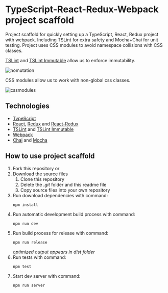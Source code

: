 # TypeScript-React-Redux-Webpack project scaffold
Project scaffold for quickly setting up a TypeScript, React, Redux project with webpack. Including TSLint for extra safety and Mocha+Chai for unit testing. Project uses CSS modules to avoid namespace collisions with CSS classes.

[TSLint](https://palantir.github.io/tslint/)
and
[TSLint Immutable](https://github.com/jonaskello/tslint-immutable)
allow us to enforce immutability.

![nomutation](https://user-images.githubusercontent.com/38290734/50814886-76d18c80-131b-11e9-82f9-6a037bd5e39a.gif)

CSS modules allow us to work with non-global css classes.

![cssmodules](https://user-images.githubusercontent.com/38290734/51380442-13610f00-1b12-11e9-81a6-f1c2a0adf155.gif)

## Technologies
- [TypeScript](https://www.typescriptlang.org/)
- [React](https://reactjs.org/), [Redux](https://redux.js.org/) and [React-Redux](https://react-redux.js.org/)
- [TSLint](https://palantir.github.io/tslint/) and [TSLint Immutable](https://github.com/jonaskello/tslint-immutable)
- [Webpack](https://webpack.js.org/)
- [Chai](https://www.chaijs.com/) and [Mocha](https://mochajs.org/)

## How to use project scaffold
1. Fork this repository or
1. Download the source files
    1. Clone this repository
    1. Delete the *.git* folder and this readme file
    1. Copy source files into your own repository
1. Run download dependencies with command:
    ```
    npm install
    ```
1. Run automatic development build process with command:
    ```
    npm run dev
    ```
1. Run build process for release with command:
    ```
    npm run release
    ```
    *optimized output appears in *dist* folder*
1. Run tests with command:
    ```
    npm test
    ```
1. Start dev server with command:
    ```
    npm run server
    ```
